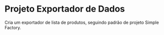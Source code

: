 # Projeto Exportador de Dados
Cria um exportador de lista de produtos, seguindo padrão de projeto Simple Factory.
